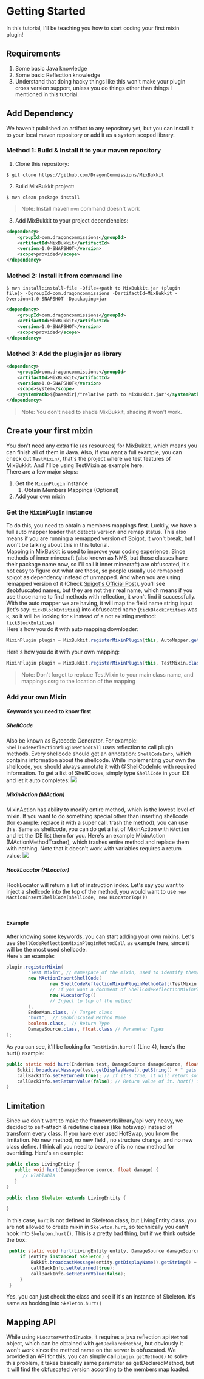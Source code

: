 # Getting Started
In this tutorial, I'll be teaching you how to start coding your first mixin plugin!

## Requirements
1. Some basic Java knowledge
2. Some basic Reflection knowledge
3. Understand that doing hacky things like this won't make your plugin cross version support, unless you do things other than things I mentioned in this tutorial.

## Add Dependency
We haven't published an artifact to any repository yet, but you can install it to your
local maven repository or add it as a system scoped library.
### Method 1: Build & Install it to your maven repository
1. Clone this repository:
```shell
$ git clone https://github.com/DragonCommissions/MixBukkit
```
2. Build MixBukkit project:
```shell
$ mvn clean package install
```
> Note: Install maven `mvn` command doesn't work
3. Add MixBukkit to your project dependencies:
```xml
<dependency>
    <groupId>com.dragoncommissions</groupId>
    <artifactId>MixBukkit</artifactId>
    <version>1.0-SNAPSHOT</version>
    <scope>provided</scope>
</dependency>
```

### Method 2: Install it from command line
```shell
$ mvn install:install-file -Dfile=<path to MixBukkit.jar (plugin file)> -DgroupId=com.dragoncommissions -DartifactId=MixBukkit -Dversion=1.0-SNAPSHOT -Dpackaging=jar
```
```xml
<dependency>
    <groupId>com.dragoncommissions</groupId>
    <artifactId>MixBukkit</artifactId>
    <version>1.0-SNAPSHOT</version>
    <scope>provided</scope>
</dependency>
```

### Method 3: Add the plugin jar as library
```xml
<dependency>
    <groupId>com.dragoncommissions</groupId>
    <artifactId>MixBukkit</artifactId>
    <version>1.0-SNAPSHOT</version>
    <scope>system</scope>
    <systemPath>${basedir}/"relative path to MixBukkit.jar"</systemPath>
</dependency>
```

> Note: You don't need to shade MixBukkit, shading it won't work.

## Create your first mixin
You don't need any extra file (as resources) for MixBukkit, which means
you can finish all of them in Java. 
Also, If you want a full example, you can check out `TestMixin/`, that's the project
where we test features of MixBukkit. And I'll be using TestMixin as example here.
<br>
There are a few major steps:
1. Get the `MixinPlugin` instance
   1. Obtain Members Mappings (Optional)
2. Add your own mixin

### Get the `MixinPlugin` instance
To do this, you need to obtain a members mappings first.
Luckily, we have a full auto mapper loader that detects version and remap status.
This also means if you are running a remapped version of Spigot, it won't break,
but I won't be talking about this in this tutorial.
<br>
Mapping in MixBukkit is used to improve your coding experience. Since methods of inner minecraft
(also known as NMS, but those classes have their package name now, so I'll call it
inner minecraft) are obfuscated, it's not easy to figure out what are those, so 
people usually use remapped spigot as dependency instead of unmapped. And
when you are using remapped version of it (Check [Spigot's Official Post](https://www.spigotmc.org/threads/spigot-bungeecord-1-17-1-17-1.510208/#post-4184317)), you'll see deobfuscated names, but they
are not their real name, which means if you use those name to find methods with
reflection, it won't find it successfully. With the auto mapper we are having, it will
map the field name string input (let's say: `tickBlockEntities`) into obfuscated name
(`tickBlockEntities` was `R`, so it will be looking for `R` instead of a not existing method: 
`tickBlockEntities`)
<br>
Here's how you do it with auto mapping downloader:
```java
MixinPlugin plugin = MixBukkit.registerMixinPlugin(this, AutoMapper.getMappingAsStream());
```
Here's how you do it with your own mapping:
```java
MixinPlugin plugin = MixBukkit.registerMixinPlugin(this, TestMixin.class.getClassLoader().getResourceAsStream("mappings.csrg"));
```
> Note: Don't forget to replace TestMixin to your main class name, and mappings.csrg to the location of the mapping

### Add your own Mixin
#### Keywords you need to know first
##### ShellCode
Also be known as Bytecode Generator. For example: `ShellCodeReflectionPluginMethodCall` uses reflection to call plugin methods. Every shellcode should get an annotation: `ShellCodeInfo`, which contains information about the shellcode. While implementing your own the shellcode, you should always annotate it with @ShellCodeInfo with required information.
To get a list of ShellCodes, simply type `ShellCode` in your IDE and let it auto completes:
![](https://storage.gato.host/61068f9c11c02e002297ebf2/iwGtPu8wD.png)

##### MixinAction (MAction)
MixinAction has ability to modify entire method,
which is the lowest level of mixin. If you want to do something special
other than inserting shellcode (for example: replace it with a super call, trash the method),
you can use this. Same as shellcode, you can do get a list of MixinAction with `MAction` and let the IDE list them for you.
Here's an example MixinAction (MActionMethodTrasher), which trashes entire method and replace them with nothing. Note that it doesn't work with variables requires a return value:
![](https://storage.gato.host/61068f9c11c02e002297ebf2/ov_KRsORz.png)

##### HookLocator (HLocator)
HookLocator will return a list of instruction index.
Let's say you want to inject a shellcode into the top of the method,
you would want to use `new MActionInsertShellCode(shellCode, new HLocatorTop())`

<br>

#### Example
After knowing some keywords, you can start adding your own mixins.
Let's use `ShellCodeReflectionMixinPluginMethodCall` as example here, since it will
be the most used shellcode.<br>
Here's an example:
```java
plugin.registerMixin(
        "Test Mixin", // Namespace of the mixin, used to identify them/avoid imjecting same mixin multiple times, so any char is allowed
        new MActionInsertShellCode(
                new ShellCodeReflectionMixinPluginMethodCall(TestMixin.class.getDeclaredMethod("hurt", EnderMan.class, DamageSource.class, float.class, CallbackInfo.class), false),
                // If you want a document of ShellCodeReflectionMixinPluginMethodCall, check the docs for that (obviously not Getting Started.md)
                new HLocatorTop()
                // Inject to top of the method
        ),
        EnderMan.class, // Target class
        "hurt",  // Deobfuscated Method Name
        boolean.class,  // Return Type
        DamageSource.class, float.class // Parameter Types
);
```

As you can see, it'll be looking for `TestMixin.hurt()` (Line 4), here's the hurt() example:
```java
public static void hurt(EnderMan test, DamageSource damageSource, float damage, CallbackInfo callBackInfo) {
    Bukkit.broadcastMessage(test.getDisplayName().getString() + " gets hurt from " + damageSource.getMsgId() + "  (Damage amount: " + damage + ")");
    callBackInfo.setReturned(true); // If it's true, it will return something
    callBackInfo.setReturnValue(false); // Return value of it. hurt() in vanilla returns a boolean, so I returned boolean
}
```

## Limitation
Since we don't want to make the framework/library/api very heavy, we decided to
self-attach & redefine classes (like hotswap) instead of transform every class.
If you have ever used HotSwap, you know the limitation. No new method, no new field
, no structure change, and no new class define. I think all you need to beware of is
no new method for overriding. Here's an example:

```java
public class LivingEntity {
   public void hurt(DamageSource source, float damage) {
      // Blablabla
   }
}

public class Skeleton extends LivingEntity {

}
```
In this case, `hurt` is not defined in Skeleton class, but LivingEntity class, you are not allowed
to create mixin in `Skeleton.hurt`, so technically you can't hook into `Skeleton.hurt()`.
This is a pretty bad thing, but if we think outside the box:
```java
 public static void hurt(LivingEntity entity, DamageSource damageSource, float damage, CallbackInfo callBackInfo) {
     if (entity instanceof Skeleton) {
         Bukkit.broadcastMessage(entity.getDisplayName().getString() + " gets hurt from " + damageSource.getMsgId() + "  (Damage amount: " + damage + ")");
         callBackInfo.setReturned(true);
         callBackInfo.setReturnValue(false);
     }
 }
```
Yes, you can just check the class and see if it's an instance of Skeleton.
It's same as hooking into `Skeleton.hurt()`

## Mapping API
While using `HLocatorMethodInvoke`, it requires a java reflection api `Method` object,
which can be obtained with `getDeclaredMethod`, but obviously it won't work
since the method name on the server is obfuscated. We provided an API for this,
you can simply call `plugin.getMethod()` to solve this problem, it takes
basically same parameter as getDeclaredMethod, but it will find the obfuscated version
according to the members map loaded.<br>
